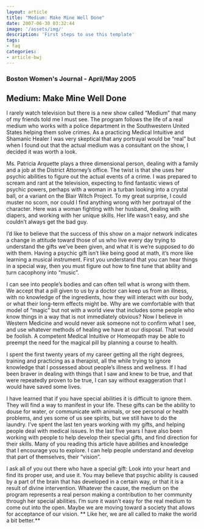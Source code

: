 ```yaml
---
layout: article
title: "Medium: Make Mine Well Done"
date: 2007-06-30 03:32:44
image: '/assets/img/'
description: 'First steps to use this template'
tags:
- faq
categories:
- article-bwj
---  
```


### Boston Women's Journal - April/May 2005
 

## Medium: Make Mine Well Done

I rarely watch television but there is a new show called “Medium” that many of my friends told me I must see. The program follows the life of a real medium who works with a police department in the Southwestern United States helping them solve crimes. As a practicing Medical Intuitive and Shamanic Healer I was very skeptical that any portrayal would be “real” but when I found out that the actual medium was a consultant on the show, I decided it was worth a look.

Ms. Patricia Arquette plays a three dimensional person, dealing with a family and a job at the District Attorney’s office. The twist is that she uses her psychic abilities to figure out the actual events of a crime. I was prepared to scream and rant at the television, expecting to find fantastic views of psychic powers, perhaps with a woman in a turban looking into a crystal ball, or a variant on the Blair Witch Project. To my great surprise, I could muster no scorn, nor could I find anything wrong with her portrayal of the character. Here was a woman fighting with her husband, dealing with diapers, and working with her unique skills. Her life wasn’t easy, and she couldn’t always get the bad guy.

I’d like to believe that the success of this show on a major network indicates a change in attitude toward those of us who live every day trying to understand the gifts we’ve been given, and what it is we’re supposed to do with them. Having a psychic gift isn’t like being good at math, it’s more like learning a musical instrument. First you understand that you can hear things in a special way, then you must figure out how to fine tune that ability and turn cacophony into “music”.

I can see into people’s bodies and can often tell what is wrong with them. We accept that a pill given to us by a doctor can keep us from an illness, with no knowledge of the ingredients, how they will interact with our body, or what their long-term effects might be. Why are we comfortable with that model of “magic” but not with a world view that includes some people who know things in a way that is not immediately obvious? Now I believe in Western Medicine and would never ask someone not to confirm what I see, and use whatever methods of healing we have at our disposal. That would be foolish. A competent Medical Intuitive or Homeopath may be able to preempt the need for the magical pill by planning a course to health.

I spent the first twenty years of my career getting all the right degrees, training and practicing as a therapist, all the while trying to ignore knowledge that I possessed about people’s illness and wellness. If I had been braver in dealing with things that I saw and knew to be true, and that were repeatedly proven to be true, I can say without exaggeration that I would have saved some lives.

I have learned that if you have special abilities it is difficult to ignore them. They will find a way to manifest in your life. These gifts can be the ability to douse for water, or communicate with animals, or see personal or health problems, and yes some of us see spirits, but we still have to do the laundry. I’ve spent the last ten years working with my gifts, and helping people deal with medical issues. In the last five years I have also been working with people to help develop their special gifts, and find direction for their skills. Many of you reading this article have abilities and knowledge that I encourage you to explore. I can help people understand and develop that part of themselves, their “vision”.

I ask all of you out there who have a special gift: Look into your heart and find its proper use, and use it. You may believe that psychic ability is caused by a part of the brain that has developed in a certain way, or that it is a result of divine intervention. Whatever the cause, the medium on the program represents a real person making a contribution to her community through her special abilities. I’m sure it wasn’t easy for the real medium to come out into the open. Maybe we are moving toward a society that allows for acceptance of our vision. ** Like her, we are all called to make the world a bit better.**
